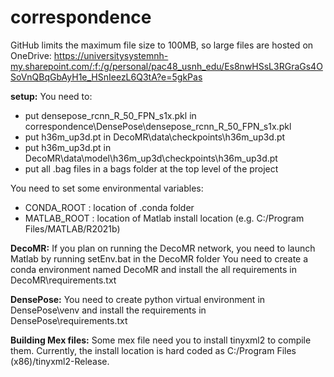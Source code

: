 # correspondence
GitHub limits the maximum file size to 100MB, so large files are hosted on OneDrive: https://universitysystemnh-my.sharepoint.com/:f:/g/personal/pac48_usnh_edu/Es8nwHSsL3RGraGs4OSoVnQBqGbAyH1e_HSnIeezL6Q3tA?e=5gkPas

**setup:**
You need to:
- put densepose_rcnn_R_50_FPN_s1x.pkl in correspondence\DensePose\densepose_rcnn_R_50_FPN_s1x.pkl
- put h36m_up3d.pt in DecoMR\data\checkpoints\h36m_up3d.pt
- put h36m_up3d.pt in DecoMR\data\model\h36m_up3d\checkpoints\h36m_up3d.pt
- put all .bag files in a bags folder at the top level of the project

You need to set some environmental variables:
- CONDA_ROOT : location of .conda folder
- MATLAB_ROOT : location of Matlab install location (e.g. C:/Program Files/MATLAB/R2021b) 

**DecoMR:**
If you plan on running the DecoMR network, you need to launch Matlab by running setEnv.bat in the DecoMR folder
You need to create a conda environment named DecoMR and install the all requirements in DecoMR\requirements.txt    

**DensePose:**
You need to create python virtual environment in DensePose\venv and install the requirements in DensePose\requirements.txt   

**Building Mex files:**
Some mex file need you to install tinyxml2 to compile them. Currently, the install location is hard coded as C:/Program Files (x86)/tinyxml2-Release.   


